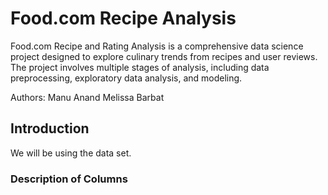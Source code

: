 # Food.com Recipe Analysis

Food.com Recipe and Rating Analysis is a comprehensive data science project designed to explore culinary trends from recipes and user reviews. The project involves multiple stages of analysis, including data preprocessing, exploratory data analysis, and modeling.

Authors: Manu Anand Melissa Barbat

## Introduction

We will be using the data set.

### Description of Columns

